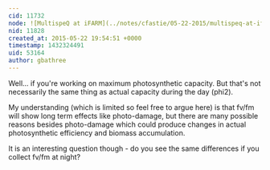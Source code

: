 ```yaml
---
cid: 11732
node: ![MultispeQ at iFARM](../notes/cfastie/05-22-2015/multispeq-at-ifarm)
nid: 11828
created_at: 2015-05-22 19:54:51 +0000
timestamp: 1432324491
uid: 53164
author: gbathree
---
```


Well... if you're working on maximum photosynthetic capacity.  But that's not necessarily the same thing as actual capacity during the day (phi2).

My understanding (which is limited so feel free to argue here) is that fv/fm will show long term effects like photo-damage, but there are many possible reasons besides photo-damage which could produce changes in actual photosynthetic efficiency and biomass accumulation.

It is an interesting question though - do you see the same differences if you collect fv/fm at night?  
